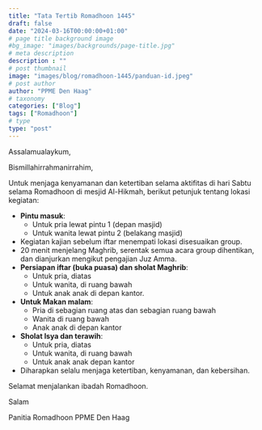 ```yaml
---
title: "Tata Tertib Romadhoon 1445"
draft: false
date: "2024-03-16T00:00:00+01:00"
# page title background image
#bg_image: "images/backgrounds/page-title.jpg"
# meta description
description : ""
# post thumbnail
image: "images/blog/romadhoon-1445/panduan-id.jpeg"
# post author
author: "PPME Den Haag"
# taxonomy
categories: ["Blog"]
tags: ["Romadhoon"]
# type
type: "post"
---
```


Assalamualaykum,

Bismillahirrahmanirrahim, 

Untuk menjaga kenyamanan dan ketertiban selama aktifitas di hari Sabtu selama Romadhoon di mesjid Al-Hikmah, berikut petunjuk tentang lokasi kegiatan:

* **Pintu masuk**:
  * Untuk pria lewat pintu 1 (depan masjid)
  * Untuk wanita lewat pintu 2 (belakang masjid)
* ⁠Kegiatan kajian sebelum iftar menempati lokasi disesuaikan group.
* ⁠20 menit menjelang Maghrib, serentak semua acara group dihentikan, dan dianjurkan mengikut pengajian Juz Amma.
* **⁠Persiapan iftar (buka puasa) dan sholat Maghrib**:
  * Untuk pria, diatas
  * Untuk wanita, di ruang bawah
  * Untuk anak anak di depan kantor.
* **Untuk Makan malam**:
  * Pria di sebagian ruang atas dan sebagian ruang bawah
  * Wanita di ruang bawah
  * Anak anak di depan kantor
* **⁠Sholat Isya dan terawih**:
  * Untuk pria, diatas
  * Untuk wanita, di ruang bawah
  * Untuk anak anak depan kantor
* ⁠Diharapkan selalu menjaga ketertiban, kenyamanan, dan kebersihan.

Selamat menjalankan ibadah Romadhoon.

Salam

Panitia Romadhoon PPME Den Haag